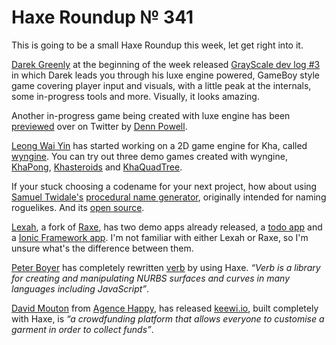 [_template]: ../templates/roundup.html
[date]: / "2015-10-20 14:30:00"
[modified]: / "2015-10-20 14:30:00"
[published]: / "2015-10-20 14:30:00"
[“”]: a ""
# Haxe Roundup № 341

This is going to be a small Haxe Roundup this week, let get right into it.

[Darek Greenly][tw1] at the beginning of the week released [GrayScale dev log #3][l1]
in which Darek leads you through his luxe engine powered, GameBoy style game covering
player input and visuals, with a little peak at the internals, some in-progress
tools and more. Visually, it looks amazing.

Another in-progress game being created with luxe engine has been [previewed][l13]
over on Twitter by [Denn Powell][tw5].

[Leong Wai Yin][tw2] has started working on a 2D game engine for Kha, called
[wyngine][l2]. You can try out three demo games created with wyngine, [KhaPong][l3],
[Khasteroids][l4] and [KhaQuadTree][l5].

If your stuck choosing a codename for your next project, how about using 
[Samuel Twidale's][tw3] [procedural name generator][l6], originally intended for 
naming roguelikes. And its [open source][l7].

[Lexah][l10], a fork of [Raxe][l11], has two demo apps already released, 
a [todo app][l8] and a [Ionic Framework app][l9]. I'm not familiar with either 
Lexah or Raxe, so I'm unsure what's the difference between them.

[Peter Boyer][tw4] has completely rewritten [verb][l12] by using Haxe. _“Verb is
a library for creating and manipulating NURBS surfaces and curves in many 
languages including JavaScript”_.

[David Mouton][tw6] from [Agence Happy][tw7], has released [keewi.io][l14], built
completely with Haxe, is _“a crowdfunding platform that allows everyone to customise
a garment in order to collect funds”_.

[tw7]: https://twitter.com/agence_happy "@agence_happy"
[tw6]: https://twitter.com/damoebius "@damoebius"
[tw5]: https://twitter.com/bennpowell "@bennpowell"
[tw4]: https://twitter.com/ptrbyr "@ptrbyr"
[tw3]: https://twitter.com/Sam_Twidale "@Sam_Twidale"
[tw2]: https://twitter.com/laxa88 "@laxa88"
[tw1]: https://twitter.com/Zielakpl "@Zielakpl"

[l14]: http://keewi.io/ "Keewi.io"
[l13]: https://twitter.com/bennpowell/status/657600628974362624 "Luxe engine powered game tansition improvement"
[l12]: http://verbnurbs.com/ "Verb - Open source, cross-platform NURBS"
[l11]: https://github.com/nondev/raxe "Raxe on GitHub"
[l10]: https://github.com/Peekmo/lexah "Lexah on GitHub"
[l9]: https://github.com/Peekmo/lexah-ionicsample "Lexah Ionic Framework App on GitHub"
[l8]: https://github.com/Peekmo/lexah-todoapp "Lexah Todo App on GitHub"
[l7]: https://github.com/Tw1ddle/MarkovNameGenerator "Markov Name Generator on GitHub"
[l6]: http://www.samcodes.co.uk/project/markov-namegen/ "Procedural Name Generator"
[l5]: http://coinflipstudios.com/khaquadtree "KhaQuadTree = Wyngine Game Demo"
[l4]: http://coinflipstudios.com/khasteroids "Khasteroids - Wyngine Game Demo"
[l3]: http://coinflipstudios.com/khapong "KhaPong - Wyngine Game Demo"
[l2]: https://github.com/laxa88/wyngine "Wyngine on GitHub"
[l1]: http://darekgreenly.com/grayscale-dev-log-3 "GrayScale Dev Log #3"